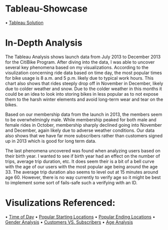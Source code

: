 # Tableau-Showcase

  • [Tableau Solution](https://public.tableau.com/profile/rebekah.rowland#!/vizhome/TableauShowcase2_0/MostPopularStartingTimeBasedonTimeofDay)
  
# In-Depth Analysis

 The Tableau Analysis shows launch data from July 2013 to December 2013 for the CitiBike Program. After diving into the data, I was able to uncover several key phenomena based on my visualizations. According to the visulization concerning ride data based on time day, the most popular times for bike usage is 8 a.m. and 5 p.m. likely due to typical work hours. This chart also shows that rides steeply drop off in November in December, likely due to colder weather and snow. Due to the colder weather in this months it could be an idea to look into storing bikes in less popular as to not expose them to the harsh winter elements and avoid long-term wear and tear on the bikes. 
 
 Based on our membership data from the launch in 2013, the members seem to be overwhelmingly male. While membership peaked for both male and female rides in October, membership sharply declined going into November and December, again likely due to adverse weather conditions. Our data also shows that we have far more subscribers rather than customers signed up in 2013 which is good for long term data. 
 
 The last phenomena uncovered was found when analyzing users based on their birth year. I wanted to see if birth year had an effect on the number of trips, average trip duration, etc. It does seem their is a bit of a bell curve with the age of our users with the most popular age being around the age 33. The average trip duration also seems to level out at 15 minutes around age 60. However, there is no way currently to verify age so it might be best to implement some sort of fails-safe such a verifying with an ID. 


# Visulizations Referenced:

• [Time of Day](https://public.tableau.com/profile/rebekah.rowland#!/vizhome/TableauShowcase2_0/MostPopularStartingTimeBasedonTimeofDay)
• [Popular Starting Locations](https://public.tableau.com/profile/rebekah.rowland#!/vizhome/TableauShowcase2_0/PopularStartingLocations)
• [Popular Ending Locations](https://public.tableau.com/profile/rebekah.rowland#!/vizhome/TableauShowcase2_0/PopularEndingLocations)
• [Gender Analysis](https://public.tableau.com/profile/rebekah.rowland#!/vizhome/TableauShowcase2_0/CountofUsersbyGender)
• [Customers VS. Subscribers](https://public.tableau.com/profile/rebekah.rowland#!/vizhome/TableauShowcase2_0/CountofUsersbyUserType)
• [Age Analysis](https://public.tableau.com/profile/rebekah.rowland#!/vizhome/TableauShowcase2_0/BirthYearVs_AverageTripDurationVs_NumberofTrips)
 
